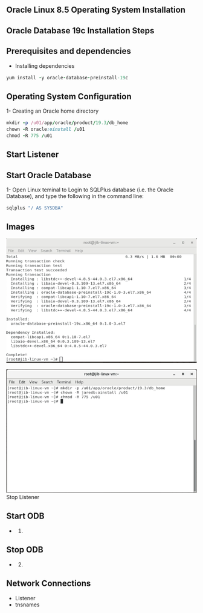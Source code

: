Oracle Linux 8.5 Operating System Installation
-----


Oracle Database 19c Installation Steps
----

Prerequisites and dependencies
----

- Installing dependencies 


```ruby
yum install -y oracle-database-preinstall-19c
```


Operating System Configuration 
---
1- Creating an Oracle home directory

```ruby
mkdir -p /u01/app/oracle/product/19.3/db_home
chown -R oracle:oinstall /u01
chmod -R 775 /u01
```






Start Listener
---

Start Oracle Database
---
1- Open Linux teminal to Login to SQLPlus database (i.e. the Oracle Database), and type the following in the command line:

```ruby
sqlplus "/ AS SYSDBA"
```

Images
----
![This is an image]( https://github.com/myreadings1/RDING/blob/master/OLDB/imgs/dependencies_install.png )


![This is an image]( https://github.com/myreadings1/RDING/blob/master/OLDB/imgs/ODB_Folder_Creation.png )
Stop Listener

Start ODB
----
- 1)

Stop ODB
----
- 2)


Network Connections
----
- Listener
- tnsnames
